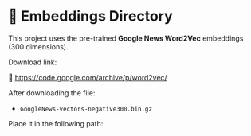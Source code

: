 # 📂 Embeddings Directory

This project uses the pre-trained **Google News Word2Vec** embeddings (300 dimensions).

Download link:

🔗 https://code.google.com/archive/p/word2vec/

After downloading the file:
- `GoogleNews-vectors-negative300.bin.gz`

Place it in the following path:

